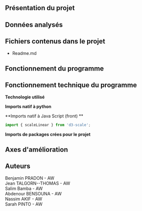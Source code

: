 ## Présentation du projet

## Données analysés

## Fichiers contenus dans le projet
<ul>
    <li>Readme.md</li>
</ul>

## Fonctionnement du programme

## Fonctionnement technique du programme
**Technologie utilisé**

**Imports natif à python**


**Imports natif à Java Script (front) **

```javascript
import { scaleLinear } from 'd3-scale'; 
```

**Imports de packages crées pour le projet** <br>

## Axes d'amélioration

## Auteurs
Benjamin PRADON - AW <br/>
Jean TALGORN--THOMAS - AW <br/>
Salim Bamba - AW <br/>
Abdenour BENSOUNA - AW <br/>
Nassim AKIF - AW  <br/>
Sarah PINTO - AW
